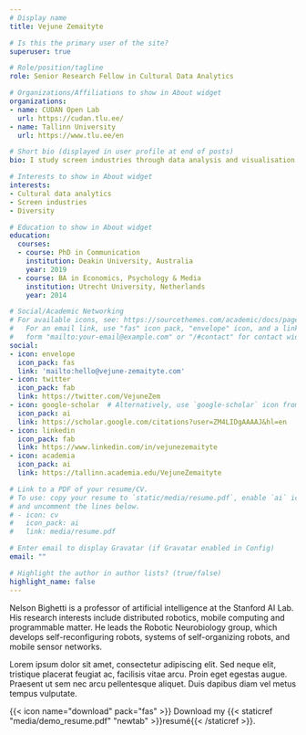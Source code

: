 ```yaml
---
# Display name
title: Vejune Zemaityte

# Is this the primary user of the site?
superuser: true

# Role/position/tagline
role: Senior Research Fellow in Cultural Data Analytics

# Organizations/Affiliations to show in About widget
organizations:
- name: CUDAN Open Lab
  url: https://cudan.tlu.ee/
- name: Tallinn University
  url: https://www.tlu.ee/en

# Short bio (displayed in user profile at end of posts)
bio: I study screen industries through data analysis and visualisation.

# Interests to show in About widget
interests:
- Cultural data analytics
- Screen industries
- Diversity

# Education to show in About widget
education:
  courses:
  - course: PhD in Communication
    institution: Deakin University, Australia
    year: 2019
  - course: BA in Economics, Psychology & Media
    institution: Utrecht University, Netherlands
    year: 2014

# Social/Academic Networking
# For available icons, see: https://sourcethemes.com/academic/docs/page-builder/#icons
#   For an email link, use "fas" icon pack, "envelope" icon, and a link in the
#   form "mailto:your-email@example.com" or "/#contact" for contact widget.
social:
- icon: envelope
  icon_pack: fas
  link: 'mailto:hello@vejune-zemaityte.com'
- icon: twitter
  icon_pack: fab
  link: https://twitter.com/VejuneZem
- icon: google-scholar  # Alternatively, use `google-scholar` icon from `ai` icon pack
  icon_pack: ai
  link: https://scholar.google.com/citations?user=ZM4LIDgAAAAJ&hl=en
- icon: linkedin
  icon_pack: fab
  link: https://www.linkedin.com/in/vejunezemaityte
- icon: academia
  icon_pack: ai
  link: https://tallinn.academia.edu/VejuneZemaityte

# Link to a PDF of your resume/CV.
# To use: copy your resume to `static/media/resume.pdf`, enable `ai` icons in `params.toml`, 
# and uncomment the lines below.
# - icon: cv
#   icon_pack: ai
#   link: media/resume.pdf

# Enter email to display Gravatar (if Gravatar enabled in Config)
email: ""

# Highlight the author in author lists? (true/false)
highlight_name: false
---
```


Nelson Bighetti is a professor of artificial intelligence at the Stanford AI Lab. His research interests include distributed robotics, mobile computing and programmable matter. He leads the Robotic Neurobiology group, which develops self-reconfiguring robots, systems of self-organizing robots, and mobile sensor networks.

Lorem ipsum dolor sit amet, consectetur adipiscing elit. Sed neque elit, tristique placerat feugiat ac, facilisis vitae arcu. Proin eget egestas augue. Praesent ut sem nec arcu pellentesque aliquet. Duis dapibus diam vel metus tempus vulputate.

{{< icon name="download" pack="fas" >}} Download my {{< staticref "media/demo_resume.pdf" "newtab" >}}resumé{{< /staticref >}}.
